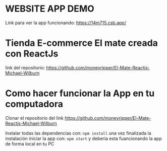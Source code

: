 # WEBSITE APP DEMO
Link para ver la app funcionando: https://14m715.csb.app/


# Tienda E-commerce El mate creada con ReactJs

link del repositorio:
                    https://github.com/moneyripper/El-Mate-Reactjs-Michael-Wilburn


# Como hacer funcionar la App en tu computadora

Clonar el repositorio del link  https://github.com/moneyripper/El-Mate-Reactjs-Michael-Wilburn

Instalar todas las dependencias con:
`npm install`
una  vez finalizada la instalación iniciar la app con:
`npm start`
y deberia esta fuancionando la app de forma local en tu PC












